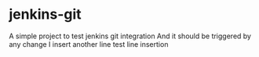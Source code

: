 # jenkins-git
A simple project to test jenkins git integration
And it should be triggered by any change
I insert another line
test line insertion
